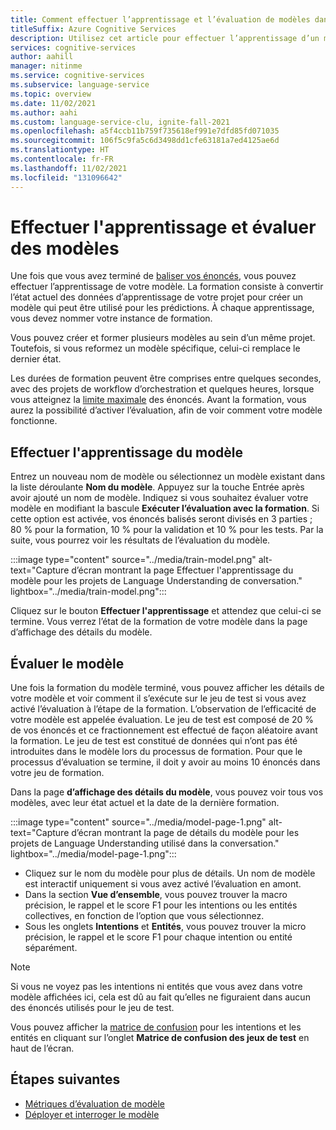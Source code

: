 ```yaml
---
title: Comment effectuer l’apprentissage et l’évaluation de modèles dans le Language Understanding de conversation
titleSuffix: Azure Cognitive Services
description: Utilisez cet article pour effectuer l’apprentissage d’un modèle et afficher ses détails d’évaluation pour apporter des améliorations.
services: cognitive-services
author: aahill
manager: nitinme
ms.service: cognitive-services
ms.subservice: language-service
ms.topic: overview
ms.date: 11/02/2021
ms.author: aahi
ms.custom: language-service-clu, ignite-fall-2021
ms.openlocfilehash: a5f4ccb11b759f735618ef991e7dfd85fd071035
ms.sourcegitcommit: 106f5c9fa5c6d3498dd1cfe63181a7ed4125ae6d
ms.translationtype: HT
ms.contentlocale: fr-FR
ms.lasthandoff: 11/02/2021
ms.locfileid: "131096642"
---
```

# <a name="train-and-evaluate-models"></a>Effectuer l'apprentissage et évaluer des modèles

Une fois que vous avez terminé de [baliser vos énoncés](./tag-utterances.md), vous pouvez effectuer l’apprentissage de votre modèle. La formation consiste à convertir l’état actuel des données d’apprentissage de votre projet pour créer un modèle qui peut être utilisé pour les prédictions. À chaque apprentissage, vous devez nommer votre instance de formation. 

Vous pouvez créer et former plusieurs modèles au sein d’un même projet. Toutefois, si vous reformez un modèle spécifique, celui-ci remplace le dernier état.

Les durées de formation peuvent être comprises entre quelques secondes, avec des projets de workflow d’orchestration et quelques heures, lorsque vous atteignez la [limite maximale](../service-limits.md) des énoncés. Avant la formation, vous aurez la possibilité d’activer l’évaluation, afin de voir comment votre modèle fonctionne. 

## <a name="train-model"></a>Effectuer l'apprentissage du modèle

Entrez un nouveau nom de modèle ou sélectionnez un modèle existant dans la liste déroulante **Nom du modèle**. Appuyez sur la touche Entrée après avoir ajouté un nom de modèle. Indiquez si vous souhaitez évaluer votre modèle en modifiant la bascule **Exécuter l’évaluation avec la formation**. Si cette option est activée, vos énoncés balisés seront divisés en 3 parties ; 80 % pour la formation, 10 % pour la validation et 10 % pour les tests. Par la suite, vous pourrez voir les résultats de l’évaluation du modèle.

:::image type="content" source="../media/train-model.png" alt-text="Capture d’écran montrant la page Effectuer l'apprentissage du modèle pour les projets de Language Understanding de conversation." lightbox="../media/train-model.png":::

Cliquez sur le bouton **Effectuer l'apprentissage** et attendez que celui-ci se termine. Vous verrez l’état de la formation de votre modèle dans la page d’affichage des détails du modèle.

## <a name="evaluate-model"></a>Évaluer le modèle

Une fois la formation du modèle terminé, vous pouvez afficher les détails de votre modèle et voir comment il s’exécute sur le jeu de test si vous avez activé l’évaluation à l’étape de la formation. L’observation de l’efficacité de votre modèle est appelée évaluation. Le jeu de test est composé de 20 % de vos énoncés et ce fractionnement est effectué de façon aléatoire avant la formation. Le jeu de test est constitué de données qui n’ont pas été introduites dans le modèle lors du processus de formation. Pour que le processus d’évaluation se termine, il doit y avoir au moins 10 énoncés dans votre jeu de formation.

Dans la page **d’affichage des détails du modèle**, vous pouvez voir tous vos modèles, avec leur état actuel et la date de la dernière formation.

:::image type="content" source="../media/model-page-1.png" alt-text="Capture d’écran montrant la page de détails du modèle pour les projets de Language Understanding utilisé dans la conversation." lightbox="../media/model-page-1.png":::

* Cliquez sur le nom du modèle pour plus de détails. Un nom de modèle est interactif uniquement si vous avez activé l’évaluation en amont. 
* Dans la section **Vue d’ensemble**, vous pouvez trouver la macro précision, le rappel et le score F1 pour les intentions ou les entités collectives, en fonction de l’option que vous sélectionnez. 
* Sous les onglets **Intentions** et **Entités**, vous pouvez trouver la micro précision, le rappel et le score F1 pour chaque intention ou entité séparément.

> [!NOTE]
> Si vous ne voyez pas les intentions ni entités que vous avez dans votre modèle affichées ici, cela est dû au fait qu’elles ne figuraient dans aucun des énoncés utilisés pour le jeu de test.

Vous pouvez afficher la [matrice de confusion](../concepts/evaluation-metrics.md#confusion-matrix) pour les intentions et les entités en cliquant sur l’onglet **Matrice de confusion des jeux de test** en haut de l’écran. 

## <a name="next-steps"></a>Étapes suivantes
* [Métriques d’évaluation de modèle](../concepts/evaluation-metrics.md)
* [Déployer et interroger le modèle](./deploy-query-model.md)
